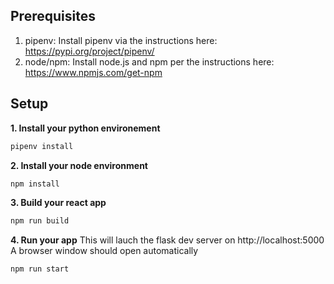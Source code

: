 ## Prerequisites
1. pipenv: Install pipenv via the instructions here:
https://pypi.org/project/pipenv/
2. node/npm: Install node.js and npm per the instructions here:
https://www.npmjs.com/get-npm

## Setup
__1. Install your python environement__
```bash
pipenv install
```

__2. Install your node environment__
```bash
npm install
```

__3. Build your react app__
```bash
npm run build
```

__4. Run your app__
This will lauch the flask dev server on http://localhost:5000
A browser window should open automatically
```bash
npm run start
```

